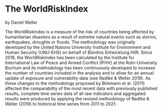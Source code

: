 # The WorldRiskIndex
by Daniel Weller

The WorldRiskIndex is a measure of the risk of countries being affected by humanitarian disasters as a result of extreme natural events such as storms, earthquakes, droughts or floods. The methodology was originally developed by the United Nations University Institute for Environment and Human Security (UNU-EHS) on behalf of Bündnis Entwicklung Hilft. Since 2018, the WorldRiskIndex has been calculated by the Institute for International Law of Peace and Armed Conflict (IFHV) at the Ruhr-University Bochum and its methodology has been continuously developed to increase the number of countries included in the analysis and to allow for an annual update of exposure and vulnerability data (see Radtke & Weller 2019). As these changes to the methodology proposed by Birkmann et al. (2011) affected the comparability of the most recent data with previously published results, complete time series data of all raw indicators and aggregated results were produced by applying the revised methodology of Radtke & Weller (2019) to historical time series from 2011 to 2021: